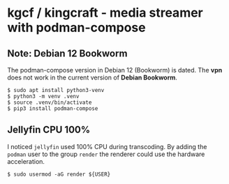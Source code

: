 # kgcf / kingcraft - media streamer with podman-compose

## Note: Debian 12 Bookworm

The podman-compose version in Debian 12 (Bookworm) is dated.
The __vpn__ does not work in the current version of __Debian Bookworm__.

```shell
$ sudo apt install python3-venv
$ python3 -m venv .venv
$ source .venv/bin/activate
$ pip3 install podman-compose
```

## Jellyfin CPU 100%

I noticed `jellyfin` used 100% CPU during transcoding.
By adding the `podman` user to the group `render` the renderer could
use the hardware acceleration.
```shell
$ sudo usermod -aG render ${USER}
```
